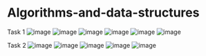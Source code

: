 # Algorithms-and-data-structures
Task 1
![image](https://user-images.githubusercontent.com/90479501/162611330-d9670f73-e4b2-49dc-96ff-85639b0a6668.png)
![image](https://user-images.githubusercontent.com/90479501/162611339-f5383f20-6e60-454a-8fd0-42984eb6554a.png)
![image](https://user-images.githubusercontent.com/90479501/162611348-29381863-7e07-4175-a4ea-61cee071c0ae.png)
![image](https://user-images.githubusercontent.com/90479501/162611363-2cf30813-fd6d-4824-ba3c-aec4a5339e71.png)
![image](https://user-images.githubusercontent.com/90479501/162611378-be5d1848-4889-493b-a880-2c8423dd98bd.png)
![image](https://user-images.githubusercontent.com/90479501/162611394-99a504e0-6f3e-476e-a3a2-82071ca52a42.png)


Task 2
![image](https://user-images.githubusercontent.com/90479501/162611240-8ce525f8-c46c-411f-9311-986e8d5af72d.png)
![image](https://user-images.githubusercontent.com/90479501/162611258-a0f2233e-ce46-4794-b9a6-14b0996717c0.png)
![image](https://user-images.githubusercontent.com/90479501/162611272-1e6aace9-9c97-4795-88a2-ecd5e649a2a2.png)
![image](https://user-images.githubusercontent.com/90479501/162611283-fb5b3ef4-74cf-4c0a-b5b2-867a11480a9d.png)
![image](https://user-images.githubusercontent.com/90479501/162611297-ea1d73e7-aefc-48a6-a0eb-a726dd75d387.png)


